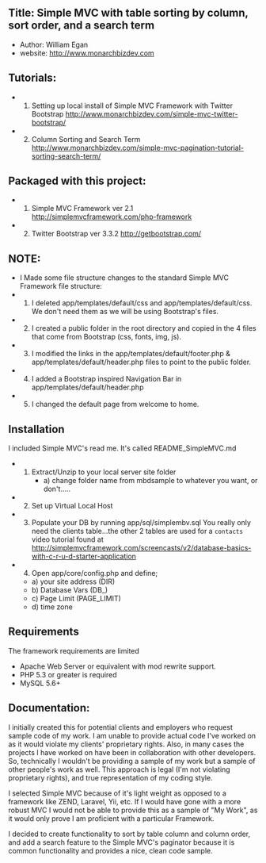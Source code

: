 ## Title:  Simple MVC with table sorting by column, sort order, and a search term
- Author: William Egan
- website: http://www.monarchbizdev.com

## Tutorials:
- 1) Setting up local install of Simple MVC Framework with Twitter Bootstrap 
http://www.monarchbizdev.com/simple-mvc-twitter-bootstrap/
- 2) Column Sorting and Search Term 
http://www.monarchbizdev.com/simple-mvc-pagination-tutorial-sorting-search-term/

## Packaged with this project:   
-  1) Simple MVC Framework ver 2.1   http://simplemvcframework.com/php-framework
-  2) Twitter Bootstrap ver 3.3.2  http://getbootstrap.com/

##  NOTE:  
-  I Made some file structure changes to the standard Simple MVC Framework file structure:
-  1)  I deleted app/templates/default/css and app/templates/default/css.  We don't need them as we will be using Bootstrap's files.
-  2)  I created a public folder in the root directory and copied in the 4 files that come from Bootstrap (css, fonts, img, js).
-  3)  I modified the links in the app/templates/default/footer.php & app/templates/default/header.php files to point to the public folder.
-  4)  I added a Bootstrap inspired Navigation Bar in  app/templates/default/header.php
-  5)  I changed the default page from welcome to home.

## Installation
I included Simple MVC's read me.  It's called README_SimpleMVC.md
 - 1) Extract/Unzip  to your local server site folder
        - a) change folder name from mbdsample to whatever you want, or don't.....
 - 2) Set up Virtual Local Host
 - 3) Populate your DB by running app/sql/simplembv.sql
    You really only need the clients table...the other 2 tables are used for a `contacts` video tutorial found at http://simplemvcframework.com/screencasts/v2/database-basics-with-c-r-u-d-starter-application
 - 4) Open app/core/config.php and define;
    - a) your site address (DIR) 
    - b) Database Vars (DB_) 
    - c) Page Limit (PAGE_LIMIT)
    - d) time zone 


## Requirements
 The framework requirements are limited

 - Apache Web Server or equivalent with mod rewrite support.
 - PHP 5.3 or greater is required
 - MySQL 5.6+

## Documentation:
I initially created this for potential clients and employers who request sample code of my work.  I am unable to provide actual code I've worked on as it would violate my clients' proprietary rights.  Also, in many cases the projects I have worked on have been in collaboration with other developers.
So, technically  I wouldn't be providing a sample of my work but a sample of other people's work as well.
This approach is legal (I'm not violating proprietary rights), and true representation of my coding style.

I selected Simple MVC because of it's light weight as opposed to a framework like ZEND, Laravel, Yii, etc.
If I would have gone with a more robust MVC I would not be able to provide this as a sample of "My Work", as it would only prove I am proficient with a particular Framework. 

I decided to create functionality to sort by table column and column order, and add a search feature to the Simple MVC's paginator because it is common functionality and provides a nice, clean code sample.


 

